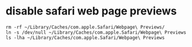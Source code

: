 # disable safari web page previews

    rm -rf ~/Library/Caches/com.apple.Safari/Webpage\ Previews/
    ln -s /dev/null ~/Library/Caches/com.apple.Safari/Webpage\ Previews
    ls -lha ~/Library/Caches/com.apple.Safari/Webpage\ Previews

